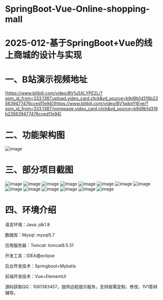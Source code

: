 # SpringBoot-Vue-Online-shopping-mall
# 2025-012-基于SpringBoot+Vue的线上商城的设计与实现

# 一、B站演示视频地址
[https://www.bilibili.com/video/BV1u5XLYPE2L/?spm_id_from=333.1387.upload.video_card.click&vd_source=b9d9b1d316b235639477476cced11e94](https://www.bilibili.com/video/BV1qdotYtEve/?spm_id_from=333.1387.homepage.video_card.click&vd_source=b9d9b1d316b235639477476cced11e94)

# 二、功能架构图
![image](https://github.com/user-attachments/assets/2d3b5c73-2b3e-40b4-a6b5-a580efd5917d)

# 三、部分项目截图
![image](https://github.com/user-attachments/assets/8d822f5b-b9dd-4ab4-a94b-5c5774396b9e)
![image](https://github.com/user-attachments/assets/351c4fbd-e7f2-4124-8d98-63c2fcff7e46)
![image](https://github.com/user-attachments/assets/2ae8086e-628c-45f7-b135-2beac3a2b09d)
![image](https://github.com/user-attachments/assets/509379a4-eb2f-4c5b-b9a1-39646b14aed1)
![image](https://github.com/user-attachments/assets/f247f7cd-04e3-4cab-ac70-a998912b99ed)
![image](https://github.com/user-attachments/assets/380ae8d4-1291-4c97-9544-43ef517fac97)
![image](https://github.com/user-attachments/assets/21e332d8-82c1-4b93-a39e-3bdb530b0306)
![image](https://github.com/user-attachments/assets/53a288ab-9c28-47e6-9a90-17107db3340e)
![image](https://github.com/user-attachments/assets/12519bd6-e6b2-4687-bd33-e87c2a4141d3)
![image](https://github.com/user-attachments/assets/c4de45b0-1fa5-4db8-ab82-bbd5f12b090c)
![image](https://github.com/user-attachments/assets/b3f34c99-16a3-4d9c-974f-490051d48adf)
![image](https://github.com/user-attachments/assets/349290e2-8b48-4608-9bfa-305de110e963)
![image](https://github.com/user-attachments/assets/88678aa6-9872-4f3f-8435-926fd0dd8223)
![image](https://github.com/user-attachments/assets/2d8a83f1-d295-44e9-816a-c7d578baf508)

# 四、环境介绍
语言环境：Java: jdk1.8

数据库：Mysql: mysql5.7

应用服务器：Tomcat: tomcat8.5.31

开发工具：IDEA或eclipse

后台开发技术：Springboot+Mybatis

前端开发技术：Vue+ElementUI

源码获取QQ：1061383457，提供远程提示服务，支持按需定制、修改，1V1答辩辅导。
